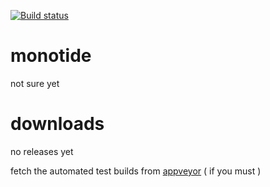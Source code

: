 [![Build status](https://ci.appveyor.com/api/projects/status/b964220pop6hggfa?svg=true)](https://ci.appveyor.com/project/dejbug/monotide)

# monotide

not sure yet

# downloads

no releases yet

fetch the automated test builds from [appveyor](https://ci.appveyor.com/project/dejbug/monotide/build/artifacts) ( if you must )
